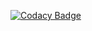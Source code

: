 [![Codacy Badge](https://api.codacy.com/project/badge/Grade/e5b86fa117614786ab114eb06461eaa1)](https://www.codacy.com/app/robbawebba/to-do?utm_source=github.com&amp;utm_medium=referral&amp;utm_content=robbawebba/to-do&amp;utm_campaign=Badge_Grade)